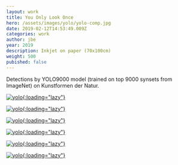```yaml
---
layout: work
title: You Only Look Once
hero: /assets/images/yolo/yolo-comp.jpg
date: 2019-02-12T14:53:49.009Z
categories: work
author: jbe
year: 2019
description: Inkjet on paper (70x100cm)
weight: 500
pubished: false
---
```



<div class="pad">

Detections by YOLO9000 model (trained on top 9000 synsets from ImageNet) on Kunstformen der Natur.

</div>


[![yolo](/assets/images/yolo/yolo-1.jpg?nf_resize=fit&w=1920){:loading="lazy"}](/assets/images/yolo/yolo-1.jpg)

[![yolo](/assets/images/yolo/yolo-2.jpg?nf_resize=fit&w=1920){:loading="lazy"}](/assets/images/yolo/yolo-2.jpg)

[![yolo](/assets/images/yolo/yolo-3.jpg?nf_resize=fit&w=1920){:loading="lazy"}](/assets/images/yolo/yolo-3.jpg)

[![yolo](/assets/images/yolo/yolo-4.jpg?nf_resize=fit&w=1920){:loading="lazy"}](/assets/images/yolo/yolo-4.jpg)

[![yolo](/assets/images/yolo/yolo-5.jpg?nf_resize=fit&w=1920){:loading="lazy"}](/assets/images/yolo/yolo-5.jpg)

[![yolo](/assets/images/yolo/yolo-6.jpg?nf_resize=fit&w=1920){:loading="lazy"}](/assets/images/yolo/yolo-6.jpg)

